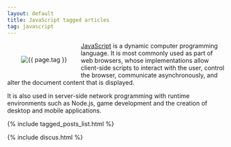 ```yaml
---
layout: default
title: JavaScript tagged articles
tag: javascript
---
```


<div style="float: left; margin: 2.0rem;">
	<img src="/public/images/{{ page.tag }}.png" style="max-width: 10rem;" alt="{{ page.tag }}" />
</div>

[JavaScript](http://en.wikibooks.org/wiki/JavaScript) is a dynamic computer programming language. It is most commonly used as part of web browsers, whose implementations allow client-side scripts to interact with the user, control the browser, communicate asynchronously, and alter the document content that is displayed. 

It is also used in server-side network programming with runtime environments such as Node.js, game development and the creation of desktop and mobile applications.

{% include tagged_posts_list.html %}

{% include discus.html %}
